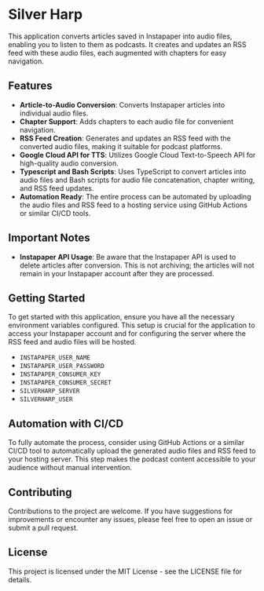 # Silver Harp

This application converts articles saved in Instapaper into audio files, enabling you to listen to them as podcasts. It creates and updates an RSS feed with these audio files, each augmented with chapters for easy navigation.

## Features

- **Article-to-Audio Conversion**: Converts Instapaper articles into individual audio files.
- **Chapter Support**: Adds chapters to each audio file for convenient navigation.
- **RSS Feed Creation**: Generates and updates an RSS feed with the converted audio files, making it suitable for podcast platforms.
- **Google Cloud API for TTS**: Utilizes Google Cloud Text-to-Speech API for high-quality audio conversion.
- **Typescript and Bash Scripts**: Uses TypeScript to convert articles into audio files and Bash scripts for audio file concatenation, chapter writing, and RSS feed updates.
- **Automation Ready**: The entire process can be automated by uploading the audio files and RSS feed to a hosting service using GitHub Actions or similar CI/CD tools.

## Important Notes

- **Instapaper API Usage**: Be aware that the Instapaper API is used to delete articles after conversion. This is not archiving; the articles will not remain in your Instapaper account after they are processed.

## Getting Started

To get started with this application, ensure you have all the necessary environment variables configured. This setup is crucial for the application to access your Instapaper account and for configuring the server where the RSS feed and audio files will be hosted.

 - `INSTAPAPER_USER_NAME`
 - `INSTAPAPER_USER_PASSWORD`
 - `INSTAPAPER_CONSUMER_KEY`
 - `INSTAPAPER_CONSUMER_SECRET`
 - `SILVERHARP_SERVER`
 - `SILVERHARP_USER`

## Automation with CI/CD

To fully automate the process, consider using GitHub Actions or a similar CI/CD tool to automatically upload the generated audio files and RSS feed to your hosting server. This step makes the podcast content accessible to your audience without manual intervention.

## Contributing

Contributions to the project are welcome. If you have suggestions for improvements or encounter any issues, please feel free to open an issue or submit a pull request.

## License

This project is licensed under the MIT License - see the LICENSE file for details.
